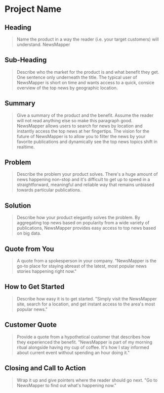 # Project Name #

<!-- 
> This material was originally posted [here](http://www.quora.com/What-is-Amazons-approach-to-product-development-and-product-management). It is reproduced here for posterities sake.

There is an approach called "working backwards" that is widely used at Amazon. They work backwards from the customer, rather than starting with an idea for a product and trying to bolt customers onto it. While working backwards can be applied to any specific product decision, using this approach is especially important when developing new products or features.

For new initiatives a product manager typically starts by writing an internal press release announcing the finished product. The target audience for the press release is the new/updated product's customers, which can be retail customers or internal users of a tool or technology. Internal press releases are centered around the customer problem, how current solutions (internal or external) fail, and how the new product will blow away existing solutions.

If the benefits listed don't sound very interesting or exciting to customers, then perhaps they're not (and shouldn't be built). Instead, the product manager should keep iterating on the press release until they've come up with benefits that actually sound like benefits. Iterating on a press release is a lot less expensive than iterating on the product itself (and quicker!).

If the press release is more than a page and a half, it is probably too long. Keep it simple. 3-4 sentences for most paragraphs. Cut out the fat. Don't make it into a spec. You can accompany the press release with a FAQ that answers all of the other business or execution questions so the press release can stay focused on what the customer gets. My rule of thumb is that if the press release is hard to write, then the product is probably going to suck. Keep working at it until the outline for each paragraph flows. 

Oh, and I also like to write press-releases in what I call "Oprah-speak" for mainstream consumer products. Imagine you're sitting on Oprah's couch and have just explained the product to her, and then you listen as she explains it to her audience. That's "Oprah-speak", not "Geek-speak".

Once the project moves into development, the press release can be used as a touchstone; a guiding light. The product team can ask themselves, "Are we building what is in the press release?" If they find they're spending time building things that aren't in the press release (overbuilding), they need to ask themselves why. This keeps product development focused on achieving the customer benefits and not building extraneous stuff that takes longer to build, takes resources to maintain, and doesn't provide real customer benefit (at least not enough to warrant inclusion in the press release).
 -->
 
## Heading ##
  > Name the product in a way the reader (i.e. your target customers) will understand.
  NewsMapper

## Sub-Heading ##
  > Describe who the market for the product is and what benefit they get. One sentence only underneath the title.
  The typical user of NewsMapper is short on time and wants access to a quick, consice overview of the top news by geographic location.

## Summary ##
  > Give a summary of the product and the benefit. Assume the reader will not read anything else so make this paragraph good.
  NewsMapper allows users to search for news by location and instantly access the top news at her fingertips. The vision for the future of NewsMapper is to allow you to filter the news by your favorite publications and dynamically see the top news topics shift in realtime.

## Problem ##
  > Describe the problem your product solves.
  There's a huge amount of news happening non-stop and it's difficult to get up to speed in a straightforward, meaningful and reliable way that remains unbiased towards particular publications.

## Solution ##
  > Describe how your product elegantly solves the problem.
  By aggregating top news based on popularity from a wide variety of publications, NewsMapper provides easy access to top news based on big data.

## Quote from You ##
  > A quote from a spokesperson in your company.
  "NewsMapper is the go-to place for staying abreast of the latest, most popular news stories happening right now."

## How to Get Started ##
  > Describe how easy it is to get started.
  "Simply visit the NewsMapper site, search for a location, and get instant access to the area's most popular news."

## Customer Quote ##
  > Provide a quote from a hypothetical customer that describes how they experienced the benefit.
  "NewsMapper is part of my morning ritual alongside having my cup of coffee. It's how I stay informed about current event without spending an hour doing it."

## Closing and Call to Action ##
  > Wrap it up and give pointers where the reader should go next.
  "Go to NewsMapper to find out what's happening now."
